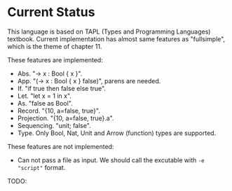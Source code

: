 # Current Status

This language is based on TAPL (Types and Programming Languages) textbook.
Current implementation has almost same features as "fullsimple", which is the theme of chapter 11.

These features are implemented:

- Abs.        "-> x : Bool { x }".
- App.        "(-> x : Bool { x } false)", parens are needed.
- If.         "if true then false else true".
- Let.        "let x = 1 in x".
- As.         "false as Bool".
- Record.     "{10, a=false, true}".
- Projection. "{10, a=false, true}.a".
- Sequencing. "unit; false".
- Type. Only Bool, Nat, Unit and Arrow (function) types are supported.

These features are not implemented:

- Can not pass a file as input. We should call the excutable with `-e "script"` format.

TODO:
